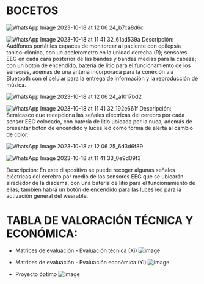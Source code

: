 # BOCETOS

![WhatsApp Image 2023-10-18 at 12 06 24_b7ca8d6c](https://github.com/JosephOviedo/Proyecto_de_Funbio/assets/143360320/b73ee0d4-ce68-4a84-8b2a-5aeda96a728f)

![WhatsApp Image 2023-10-18 at 11 41 32_61ad539a](https://github.com/JosephOviedo/Proyecto_de_Funbio/assets/143360320/b736ffd6-f934-441f-bec1-32b0e6dc853b)
Descripción:
 Audífonos portátiles capaces de monitorear al paciente con epilepsia tonico-clónica, con un acelerometro en la unidad derecha (R); sensores EEG en cada cara posterior de las bandas y bandas medias para la cabeza; con un botón de encendido, batería de litio para el funcionamiento de los sensores, además de una antena incorporada para la conexión vía Bluetooth con el celular para la entrega de información y la reproducción de música.

![WhatsApp Image 2023-10-18 at 12 06 24_a1017bd2](https://github.com/JosephOviedo/Proyecto_de_Funbio/assets/143360320/e955d324-94bc-4343-aad3-624309f127de)

![WhatsApp Image 2023-10-18 at 11 41 32_192e661f](https://github.com/JosephOviedo/Proyecto_de_Funbio/assets/143360320/c3972fdc-1420-4814-bba0-715b2432725c)
Descripción:
 Semicasco que recepciona las señales eléctricas del cerebro por cada sensor EEG colocado, con batería de litio ubicada por la nuca, además de presentar botón de encendido y luces led como forma de alerta al cambio de color.

![WhatsApp Image 2023-10-18 at 12 06 25_6d3d6f89](https://github.com/JosephOviedo/Proyecto_de_Funbio/assets/143360320/7af7c2f8-31c3-455e-9f17-d3f5a5ca811b)

![WhatsApp Image 2023-10-18 at 11 41 33_0e9d09f3](https://github.com/JosephOviedo/Proyecto_de_Funbio/assets/143360320/d3e0eed3-cc6c-4156-9cea-4477b97a8de0)
 
Descripción:
 En este dispositivo se puede recoger algunas señales eléctricas del cerebro por medio de los sensores EEG que se ubicarán alrededor de la diadema, con una batería de litio para el funcionamiento de ellas; también habrá un botón de encendido para las luces led para la activación general del wearable.

# TABLA DE VALORACIÓN TÉCNICA Y ECONÓMICA:
- Matrices de evaluación - Evaluación técnica (Xi)
![image](https://github.com/JosephOviedo/Proyecto_de_Funbio/assets/143462016/122c66b3-d841-48de-bd72-5118551096a7)

- Matrices de evaluación - Evaluación económica (Yi)
![image](https://github.com/JosephOviedo/Proyecto_de_Funbio/assets/143462016/663ca1a5-9077-44ae-a3ef-2ec0355f123d)
- Proyecto óptimo
![image](https://github.com/JosephOviedo/Proyecto_de_Funbio/assets/143462016/b794c797-114f-472c-b1b1-81c6d9500222)
